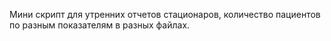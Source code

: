 ﻿Мини скрипт для утренних отчетов стационаров, количество пациентов по разным показателям в разных файлах. 
